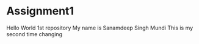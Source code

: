 # Assignment1
Hello World 1st repository
My name is Sanamdeep Singh Mundi
This is my second time changing

